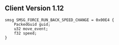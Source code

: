 ## Client Version 1.12

```rust,ignore
smsg SMSG_FORCE_RUN_BACK_SPEED_CHANGE = 0x00E4 {
    PackedGuid guid;    
    u32 move_event;    
    f32 speed;    
}

```
